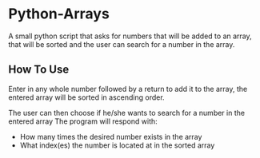 # Python-Arrays
A small python script that asks for numbers that will be added to an array, that will be sorted and the user can search for a number in the array.

## How To Use
Enter in any whole number followed by a return to add it to the array, the entered array will be sorted in ascending order.

The user can then choose if he/she wants to search for a number in the entered array
The program will respond with:
 * How many times the desired number exists in the array
 * What index(es) the number is located at in the sorted array
